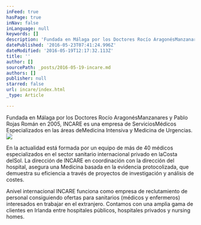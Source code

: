 ```yaml
---
inFeed: true
hasPage: true
inNav: false
inLanguage: null
keywords: []
description: 'Fundada en Málaga por los Doctores Rocío AragonésManzanares y Pablo Rojas Román en 2005, INCARE es una empresa de ServiciosMédicos Especializados en las áreas deMedicina Intensiva y Medicina de Urgencias.'
datePublished: '2016-05-23T07:41:24.996Z'
dateModified: '2016-05-19T12:17:32.113Z'
title: ''
author: []
sourcePath: _posts/2016-05-19-incare.md
authors: []
publisher: null
starred: false
url: incare/index.html
_type: Article

---
```

Fundada en Málaga por los Doctores Rocío AragonésManzanares y Pablo Rojas Román en 2005, INCARE es una empresa de ServiciosMédicos Especializados en las áreas deMedicina Intensiva y Medicina de Urgencias.
![](https://the-grid-user-content.s3-us-west-2.amazonaws.com/427c853e-2a54-4e00-af09-71063313f4ef.jpg)

En la actualidad está formada por un equipo de más de 40 médicos especializados en el sector sanitario internacional privado en laCosta delSol. La dirección de INCARE en coordinación con la dirección del hospital, asegura una Medicina basada en la evidencia protocolizada, que demuestra su eficiencia a través de proyectos de investigación y análisis de costes.

Anivel internacional INCARE funciona como empresa de reclutamiento de personal consiguiendo ofertas para sanitarios (médicos y enfermeros) interesados en trabajar en el extranjero. Contamos con una amplia gama de clientes en Irlanda entre hospitales públicos, hospitales privados y nursing homes.